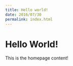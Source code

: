 ```yaml
---
title: Hello world!
date: 2016/07/30
permalink: index.html
---
```

# Hello World!

This is the homepage content!

